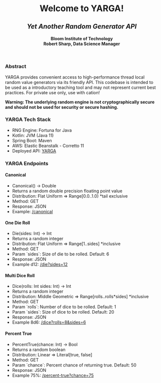 <header>
    <h1>Welcome to YARGA!</h1>
    <h2><i>Yet Another Random Generator API</i></h2>
    <h4>Bloom Institute of Technology<br>Robert Sharp, Data Science Manager</h4>
</header>
<section>
    <article>
    <h3>Abstract</h3>
    <p>YARGA provides convenient access to high-performance thread local random value generators via its friendly API.
    This codebase is intended to be used as a introductory teaching tool and may not represent current best practices.
    For private use only, use with cation!</p>
    <p><b>Warning: The underlying random engine is not cryptographically secure and should not be used for security or secure hashing.</b></p>
    </article>
    <article>
    <h3>YARGA Tech Stack</h3>
    <ul>
        <li>RNG Engine: Fortuna for Java</li>
        <li>Kotlin: JVM (Java 11)</li>
        <li>Spring Boot: Maven</li>
        <li>AWS: Elastic Beanstalk - Corretto 11</li>
        <li>Deployed API: <a href="http://restapi-dev2.us-east-1.elasticbeanstalk.com">YARGA</a></li>
    </ul>
    </article>
    <article>
    <h3>YARGA Endpoints</h3>
    <h4>Canonical</h4>
    <ul>
        <li>Canonical() -> Double</li>
        <li>Returns a random double precision floating point value</li>
        <li>Distribution: Flat Uniform => Range[0.0..1.0) *tail exclusive</li>
        <li>Method: GET</li>
        <li>Response: JSON</li>
        <li>Example: <a href="http://restapi-dev2.us-east-1.elasticbeanstalk.com/canonical">/canonical</a></li>
    </ul>
    <h4>One Die Roll</h4>
    <ul>
        <li>Die(sides: Int) -> Int</li>
        <li>Returns a random integer</li>
        <li>Distribution: Flat Uniform => Range[1..sides] *inclusive</li>
        <li>Method: GET</li>
        <li>Param `sides`: Size of die to be rolled. Default: 6</li>
        <li>Response: JSON</li>
        <li>Example d12: <a href="http://restapi-dev2.us-east-1.elasticbeanstalk.com/die?sides=12">/die?sides=12</a></li>
    </ul>
    <h4>Multi Dice Roll</h4>
    <ul>
        <li>Dice(rolls: Int sides: Int) -> Int</li>
        <li>Returns a random integer</li>
        <li>Distribution: Middle Geometric => Range[rolls..rolls*sides] *inclusive</li>
        <li>Method: GET</li>
        <li>Param `rolls`: Number of dice to be rolled. Default: 1</li>
        <li>Param `sides`: Size of dice to be rolled. Default: 20</li>
        <li>Response: JSON</li>
        <li>Example 8d6: <a href="http://restapi-dev2.us-east-1.elasticbeanstalk.com/dice?rolls=8&sides=6">/dice?rolls=8&sides=6</a></li>
    </ul>
    <h4>Percent True</h4>
    <ul>
        <li>PercentTrue(chance: Int) -> Bool</li>
        <li>Returns a random boolean</li>
        <li>Distribution: Linear => Literal[true, false]</li>
        <li>Method: GET</li>
        <li>Param `chance`: Percent chance of returning true. Default: 50</li>
        <li>Response: JSON</li>
        <li>Example 75%: <a href="http://restapi-dev2.us-east-1.elasticbeanstalk.com/percent-true?chance=75">/percent-true?chance=75</a></li>
    </ul>
    </article>
</section>
